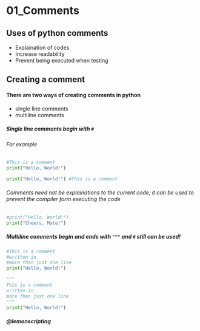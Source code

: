 # 01_Comments

## Uses of python comments

- Explaination of codes
- Increase readability
- Prevent being executed when testing

## Creating a comment

#### There are two ways of creating comments in python 
- single line comments
- multiline comments

##### Single line comments begin with ```#```

###### For example
  
```python
#This is a comment
print("Hello, World!")
```

```python
print("Hello, World!") #This is a comment
```
###### Comments need not be explainations to the current code, it can be used to prevent the compiler form executing the code
```python
#print("Hello, World!")
print("Cheers, Mate!")
```
##### Multiline comments begin and ends with ```"""``` and ```#``` still can be used!

```python
#This is a comment
#written in
#more than just one line
print("Hello, World!")
```

```python
"""
This is a comment
written in
more than just one line
"""
print("Hello, World!")
```

##### @lemonscripting
